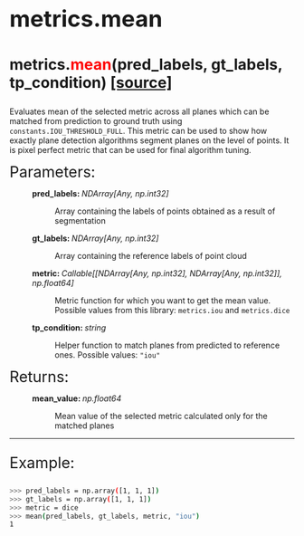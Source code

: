 <p style="font-size: 30pt; font-weight: bold;">
    metrics.mean
</p>

<p style="font-size: 20pt; font-weight: bold;">
    metrics.<span style="color: red;">mean</span>(pred_labels, gt_labels, tp_condition) <a href="https://github.com/prime-slam/evops-metrics/blob/release-1.0/src/evops/metrics/point_based.py#L56">[source]</a>
</p>

Evaluates mean of the selected metric across all planes which can be matched
from prediction to ground truth using <code>constants.IOU_THRESHOLD_FULL</code>.
This metric can be used to show how exactly plane detection algorithms segment planes on the level of points.
It is pixel perfect metric that can be used for final algorithm tuning.

<dt style="font-size: 20pt;">Parameters:</dt>
<dd class="field-odd">
    <dl>
    <dt><strong>pred_labels: </strong>
    <span style="font-style: italic;">NDArray[Any, np.int32]</span>
    </dt>
    <dd>
        <p>Array containing the labels of points obtained as a result of segmentation</p>
    </dl>
</dd>
<dd class="field-odd">
    <dl>
    <dt><strong>gt_labels: </strong>
    <span style="font-style: italic;">NDArray[Any, np.int32]</span>
    </dt>
    <dd>
        <p>Array containing the reference labels of point cloud</p>
    </dl>
</dd>
<dd class="field-odd">
    <dl>
    <dt><strong>metric: </strong>
    <span style="font-style: italic;">Callable[[NDArray[Any, np.int32], NDArray[Any, np.int32]], np.float64]</span>
    </dt>
    <dd>
        <p>Metric function for which you want to get the mean value.
Possible values from this library: <code>metrics.iou</code> and <code>metrics.dice</code></p>
    </dl>
</dd>
<dd class="field-odd">
    <dl>
    <dt><strong>tp_condition: </strong>
    <span style="font-style: italic;">string</span>
    </dt>
    <dd>
        <p>Helper function to match planes from predicted to reference ones. Possible values: <code>"iou"</code></p>
    </dl>
</dd>
<dt style="font-size: 20pt;">Returns:</dt>
<dd class="field-odd">
    <dl>
    <dt><strong>mean_value: </strong>
    <span style="font-style: italic;">np.float64</span>
    </dt>
    <dd>
        <p>Mean value of the selected metric calculated only for the matched planes</p>
    </dl>
</dd>

---

<p style="font-size: 20pt;">
    Example:
</p>

```bash
>>> pred_labels = np.array([1, 1, 1])
>>> gt_labels = np.array([1, 1, 1])
>>> metric = dice
>>> mean(pred_labels, gt_labels, metric, "iou")
1
```